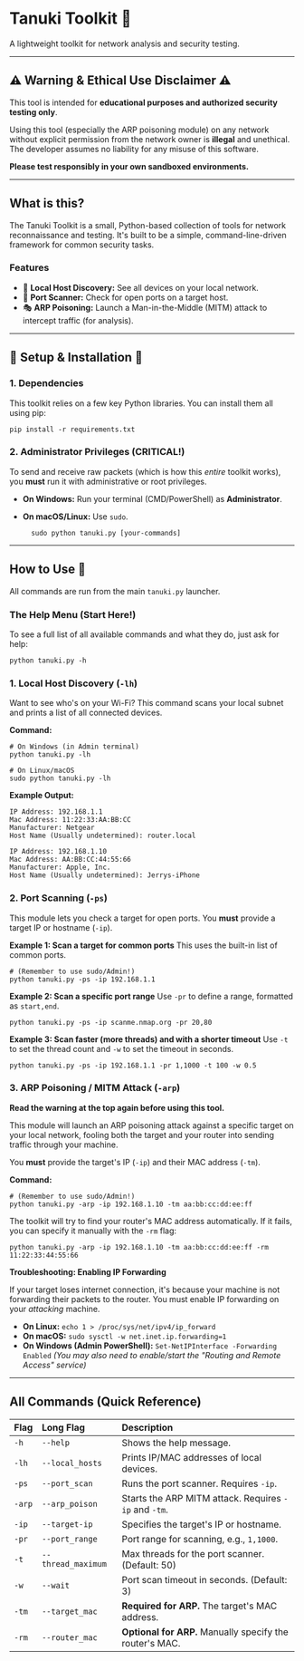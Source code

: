 # Tanuki Toolkit 🦝
A lightweight toolkit for network analysis and security testing.



---

## ⚠️ Warning & Ethical Use Disclaimer ⚠️

This tool is intended for **educational purposes and authorized security testing only**.

Using this tool (especially the ARP poisoning module) on any network without explicit permission from the network owner is **illegal** and unethical. The developer assumes no liability for any misuse of this software.

**Please test responsibly in your own sandboxed environments.**

---

## What is this?

The Tanuki Toolkit is a small, Python-based collection of tools for network reconnaissance and testing. It's built to be a simple, command-line-driven framework for common security tasks.

### Features
* 📡 **Local Host Discovery:** See all devices on your local network.
* 🚪 **Port Scanner:** Check for open ports on a target host.
* 🎭 **ARP Poisoning:** Launch a Man-in-the-Middle (MITM) attack to intercept traffic (for analysis).

---

## 🚨 Setup & Installation 🚨

### 1. Dependencies

This toolkit relies on a few key Python libraries. You can install them all using pip:

    pip install -r requirements.txt

### 2. Administrator Privileges (CRITICAL!)

To send and receive raw packets (which is how this *entire* toolkit works), you **must** run it with administrative or root privileges.

* **On Windows:** Run your terminal (CMD/PowerShell) as **Administrator**.
* **On macOS/Linux:** Use `sudo`.

        sudo python tanuki.py [your-commands]

---

## How to Use 🦝

All commands are run from the main `tanuki.py` launcher.

### The Help Menu (Start Here!)

To see a full list of all available commands and what they do, just ask for help:

    python tanuki.py -h

### 1. Local Host Discovery (`-lh`)

Want to see who's on your Wi-Fi? This command scans your local subnet and prints a list of all connected devices.

**Command:**

    # On Windows (in Admin terminal)
    python tanuki.py -lh

    # On Linux/macOS
    sudo python tanuki.py -lh

**Example Output:**

    IP Address: 192.168.1.1
    Mac Address: 11:22:33:AA:BB:CC
    Manufacturer: Netgear
    Host Name (Usually undetermined): router.local

    IP Address: 192.168.1.10
    Mac Address: AA:BB:CC:44:55:66
    Manufacturer: Apple, Inc.
    Host Name (Usually undetermined): Jerrys-iPhone

### 2. Port Scanning (`-ps`)

This module lets you check a target for open ports. You **must** provide a target IP or hostname (`-ip`).

**Example 1: Scan a target for common ports**
This uses the built-in list of common ports.

    # (Remember to use sudo/Admin!)
    python tanuki.py -ps -ip 192.168.1.1

**Example 2: Scan a specific port range**
Use `-pr` to define a range, formatted as `start,end`.

    python tanuki.py -ps -ip scanme.nmap.org -pr 20,80

**Example 3: Scan faster (more threads) and with a shorter timeout**
Use `-t` to set the thread count and `-w` to set the timeout in seconds.

    python tanuki.py -ps -ip 192.168.1.1 -pr 1,1000 -t 100 -w 0.5

### 3. ARP Poisoning / MITM Attack (`-arp`)

**Read the warning at the top again before using this tool.**

This module will launch an ARP poisoning attack against a specific target on your local network, fooling both the target and your router into sending traffic through your machine.

You **must** provide the target's IP (`-ip`) and their MAC address (`-tm`).

**Command:**

    # (Remember to use sudo/Admin!)
    python tanuki.py -arp -ip 192.168.1.10 -tm aa:bb:cc:dd:ee:ff

The toolkit will try to find your router's MAC address automatically. If it fails, you can specify it manually with the `-rm` flag:

    python tanuki.py -arp -ip 192.168.1.10 -tm aa:bb:cc:dd:ee:ff -rm 11:22:33:44:55:66

**Troubleshooting: Enabling IP Forwarding**

If your target loses internet connection, it's because your machine is not forwarding their packets to the router. You must enable IP forwarding on your *attacking* machine.

* **On Linux:**
    `echo 1 > /proc/sys/net/ipv4/ip_forward`
* **On macOS:**
    `sudo sysctl -w net.inet.ip.forwarding=1`
* **On Windows (Admin PowerShell):**
    `Set-NetIPInterface -Forwarding Enabled`
    *(You may also need to enable/start the "Routing and Remote Access" service)*

---

## All Commands (Quick Reference)

| Flag | Long Flag | Description |
| :--- | :--- | :--- |
| `-h` | `--help` | Shows the help message. |
| `-lh`| `--local_hosts` | Prints IP/MAC addresses of local devices. |
| `-ps`| `--port_scan` | Runs the port scanner. Requires `-ip`. |
| `-arp`| `--arp_poison` | Starts the ARP MITM attack. Requires `-ip` and `-tm`. |
| `-ip`| `--target-ip` | Specifies the target's IP or hostname. |
| `-pr`| `--port_range` | Port range for scanning, e.g., `1,1000`. |
| `-t` | `--thread_maximum`| Max threads for the port scanner. (Default: 50) |
| `-w` | `--wait` | Port scan timeout in seconds. (Default: 3) |
| `-tm`| `--target_mac` | **Required for ARP.** The target's MAC address. |
| `-rm`| `--router_mac` | **Optional for ARP.** Manually specify the router's MAC. |